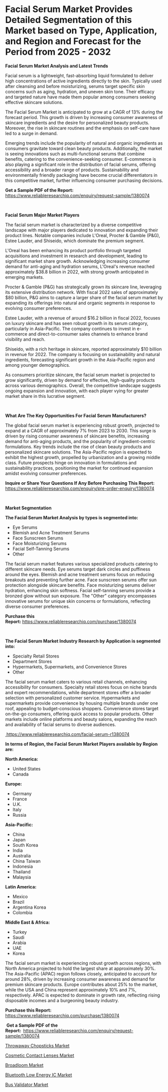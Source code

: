 <p><h1>Facial Serum Market Provides Detailed Segmentation of this Market based on Type, Application, and Region and Forecast for the Period from 2025 - 2032</h1></p><p><strong>Facial Serum Market Analysis and Latest Trends</strong></p>
<p><p>Facial serum is a lightweight, fast-absorbing liquid formulated to deliver high concentrations of active ingredients directly to the skin. Typically used after cleansing and before moisturizing, serums target specific skin concerns such as aging, hydration, and uneven skin tone. Their efficacy and targeted nature have made them popular among consumers seeking effective skincare solutions.</p><p>The Facial Serum Market is anticipated to grow at a CAGR of 13% during the forecast period. This growth is driven by increasing consumer awareness of skincare ingredients and the desire for personalized beauty products. Moreover, the rise in skincare routines and the emphasis on self-care have led to a surge in demand. </p><p>Emerging trends include the popularity of natural and organic ingredients as consumers gravitate toward clean beauty products. Additionally, the market is seeing innovations such as multi-functional serums that combine benefits, catering to the convenience-seeking consumer. E-commerce is also playing a significant role in the distribution of facial serums, offering accessibility and a broader range of products. Sustainability and environmentally friendly packaging have become crucial differentiators in this competitive market, further influencing consumer purchasing decisions.</p></p>
<p><strong>Get a Sample PDF of the Report:&nbsp;</strong> <a href="https://www.reliableresearchiq.com/enquiry/request-sample/1380074?utm_campaign=1140&utm_medium=2&utm_source=Github&utm_content=ia&utm_term=05042025&utm_id=facial-serum">https://www.reliableresearchiq.com/enquiry/request-sample/1380074</a></p>
<p>&nbsp;</p>
<p><strong>Facial Serum Major Market Players</strong></p>
<p><p>The facial serum market is characterized by a diverse competitive landscape with major players dedicated to innovation and expanding their product lines. Notable companies include L'Oreal, Procter & Gamble (P&G), Estee Lauder, and Shiseido, which dominate the premium segment. </p><p>L'Oreal has been enhancing its product portfolio through targeted acquisitions and investment in research and development, leading to significant market share growth. Acknowledging increasing consumer demand for anti-aging and hydration serums, L'Oreal's revenue reached approximately $38.8 billion in 2022, with strong growth anticipated in emerging markets.</p><p>Procter & Gamble (P&G) has strategically grown its skincare line, leveraging its extensive distribution network. With fiscal 2022 sales of approximately $80 billion, P&G aims to capture a larger share of the facial serum market by expanding its offerings into natural and organic segments in response to evolving consumer preferences.</p><p>Estee Lauder, with a revenue of around $16.2 billion in fiscal 2022, focuses on luxury skincare and has seen robust growth in its serum category, particularly in Asia-Pacific. The company continues to invest in e-commerce and direct-to-consumer sales channels to enhance brand visibility and reach.</p><p>Shiseido, with a rich heritage in skincare, reported approximately $10 billion in revenue for 2022. The company is focusing on sustainability and natural ingredients, forecasting significant growth in the Asia-Pacific region and among younger demographics.</p><p>As consumers prioritize skincare, the facial serum market is projected to grow significantly, driven by demand for effective, high-quality products across various demographics. Overall, the competitive landscape suggests ongoing expansion and innovation, with each player vying for greater market share in this lucrative segment.</p></p>
<p>&nbsp;</p>
<p><strong>What Are The Key Opportunities For Facial Serum Manufacturers?</strong></p>
<p><p>The global facial serum market is experiencing robust growth, projected to expand at a CAGR of approximately 7% from 2023 to 2030. This surge is driven by rising consumer awareness of skincare benefits, increasing demand for anti-aging products, and the popularity of ingredient-centric formulations. Key trends include the rise of clean beauty products and personalized skincare solutions. The Asia-Pacific region is expected to exhibit the highest growth, propelled by urbanization and a growing middle class. Future prospects hinge on innovation in formulations and sustainability practices, positioning the market for continued expansion amidst evolving consumer preferences.</p></p>
<p><strong>Inquire or Share Your Questions If Any Before Purchasing This Report:</strong> <a href="https://www.reliableresearchiq.com/enquiry/pre-order-enquiry/1380074?utm_campaign=1140&utm_medium=2&utm_source=Github&utm_content=ia&utm_term=05042025&utm_id=facial-serum">https://www.reliableresearchiq.com/enquiry/pre-order-enquiry/1380074</a></p>
<p>&nbsp;</p>
<p><strong>Market Segmentation</strong></p>
<p><strong>The Facial Serum Market Analysis by types is segmented into:</strong></p>
<p><ul><li>Eye Serums</li><li>Blemish and Acne Treatment Serums</li><li>Face Sunscreen Serums</li><li>Face Moisturizing Serums</li><li>Facial Self-Tanning Serums</li><li>Other</li></ul></p>
<p><p>The facial serum market features various specialized products catering to different skincare needs. Eye serums target dark circles and puffiness around the eyes. Blemish and acne treatment serums focus on reducing breakouts and preventing further acne. Face sunscreen serums offer sun protection alongside skincare benefits. Face moisturizing serums deliver hydration, enhancing skin softness. Facial self-tanning serums provide a bronzed glow without sun exposure. The "Other" category encompasses innovative serums for unique skin concerns or formulations, reflecting diverse consumer preferences.</p></p>
<p><strong>Purchase this Report:&nbsp;</strong><a href="https://www.reliableresearchiq.com/purchase/1380074?utm_campaign=1140&utm_medium=2&utm_source=Github&utm_content=ia&utm_term=05042025&utm_id=facial-serum">https://www.reliableresearchiq.com/purchase/1380074</a></p>
<p>&nbsp;</p>
<p><strong>The Facial Serum Market Industry Research by Application is segmented into:</strong></p>
<p><ul><li>Specialty Retail Stores</li><li>Department Stores</li><li>Hypermarkets, Supermarkets, and Convenience Stores</li><li>Other</li></ul></p>
<p><p>The facial serum market caters to various retail channels, enhancing accessibility for consumers. Specialty retail stores focus on niche brands and expert recommendations, while department stores offer a broader selection with personalized customer service. Hypermarkets and supermarkets provide convenience by housing multiple brands under one roof, appealing to budget-conscious shoppers. Convenience stores target on-the-go consumers, offering quick access to popular products. Other markets include online platforms and beauty salons, expanding the reach and availability of facial serums to diverse audiences.</p></p>
<p><a href="https://www.reliableresearchiq.com/facial-serum-r1380074?utm_campaign=1140&utm_medium=2&utm_source=Github&utm_content=ia&utm_term=05042025&utm_id=facial-serum">&nbsp;https://www.reliableresearchiq.com/facial-serum-r1380074</a></p>
<p><strong>In terms of Region, the Facial Serum Market Players available by Region are:</strong></p>
<p>
    <p> <strong> North America: </strong>
        <ul>
            <li>United States</li>
            <li>Canada</li>
        </ul>
        </p> 
    <p> <strong> Europe: </strong>
        <ul>
            <li>Germany</li>
            <li>France</li>
            <li>U.K.</li>
            <li>Italy</li>
            <li>Russia</li>
        </ul>
        </p> 
    <p> <strong> Asia-Pacific: </strong>
        <ul>
            <li>China</li>
            <li>Japan</li>
            <li>South Korea</li>
            <li>India</li>
            <li>Australia</li>
            <li>China Taiwan</li>
            <li>Indonesia</li>
            <li>Thailand</li>
            <li>Malaysia</li>
        </ul>
        </p> 
    <p> <strong> Latin America: </strong>
        <ul>
            <li>Mexico</li>
            <li>Brazil</li>
            <li>Argentina Korea</li>
            <li>Colombia</li>
        </ul>
        </p> 
    <p> <strong> Middle East & Africa: </strong>
        <ul>
            <li>Turkey</li>
            <li>Saudi</li>
            <li>Arabia</li>
            <li>UAE</li>
            <li>Korea</li>
        </ul>
    </p>
    </p>
<p><p>The facial serum market is experiencing robust growth across regions, with North America projected to hold the largest share at approximately 30%. The Asia-Pacific (APAC) region follows closely, anticipated to account for around 28%, driven by increasing consumer awareness and demand for premium skincare products. Europe contributes about 25% to the market, while the USA and China represent approximately 10% and 7%, respectively. APAC is expected to dominate in growth rate, reflecting rising disposable incomes and a burgeoning beauty industry.</p></p>
<p><strong>Purchase this Report: </strong><a href="https://www.reliableresearchiq.com/purchase/1380074?utm_campaign=1140&utm_medium=2&utm_source=Github&utm_content=ia&utm_term=05042025&utm_id=facial-serum">https://www.reliableresearchiq.com/purchase/1380074</a></p>
<p>&nbsp;<strong>Get a Sample PDF of the Report:&nbsp;&nbsp;</strong><a href="https://www.reliableresearchiq.com/enquiry/request-sample/1380074?utm_campaign=1140&utm_medium=2&utm_source=Github&utm_content=ia&utm_term=05042025&utm_id=facial-serum">https://www.reliableresearchiq.com/enquiry/request-sample/1380074</a></p>
<p><strong></strong></p>
<p><p><a href="https://github.com/motosyuliq/Market-Research-Report-List-1/blob/main/throwaway-chopsticks-market.md?utm_campaign=1140&utm_medium=2&utm_source=Github&utm_content=ia&utm_term=05042025&utm_id=facial-serum">Throwaway Chopsticks Market</a></p><p><a href="https://github.com/lotoahshaiek/Market-Research-Report-List-1/blob/main/cosmetic-contact-lenses-market.md?utm_campaign=1140&utm_medium=2&utm_source=Github&utm_content=ia&utm_term=05042025&utm_id=facial-serum">Cosmetic Contact Lenses Market</a></p><p><a href="https://github.com/thapabylers2/Market-Research-Report-List-1/blob/main/broadloom-market.md?utm_campaign=1140&utm_medium=2&utm_source=Github&utm_content=ia&utm_term=05042025&utm_id=facial-serum">Broadloom Market</a></p><p><a href="https://github.com/ryantindyaiz/Market-Research-Report-List-1/blob/main/bluetooth-low-energy-ic-market.md?utm_campaign=1140&utm_medium=2&utm_source=Github&utm_content=ia&utm_term=05042025&utm_id=facial-serum">Bluetooth Low Energy IC Market</a></p><p><a href="https://github.com/muskoaizahfi/Market-Research-Report-List-1/blob/main/bus-validator-market.md?utm_campaign=1140&utm_medium=2&utm_source=Github&utm_content=ia&utm_term=05042025&utm_id=facial-serum">Bus Validator Market</a></p></p>